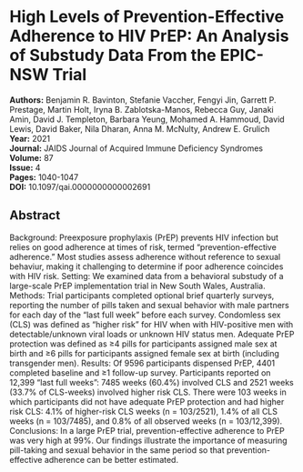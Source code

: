 # High Levels of Prevention-Effective Adherence to HIV PrEP: An Analysis of Substudy Data From the EPIC-NSW Trial

**Authors:** Benjamin R. Bavinton, Stefanie Vaccher, Fengyi Jin, Garrett P. Prestage, Martin Holt, Iryna B. Zablotska-Manos, Rebecca Guy, Janaki Amin, David J. Templeton, Barbara Yeung, Mohamed A. Hammoud, David Lewis, David Baker, Nila Dharan, Anna M. McNulty, Andrew E. Grulich  
**Year:** 2021  
**Journal:** JAIDS Journal of Acquired Immune Deficiency Syndromes  
**Volume:** 87  
**Issue:** 4  
**Pages:** 1040-1047  
**DOI:** 10.1097/qai.0000000000002691  

## Abstract
Background:            Preexposure prophylaxis (PrEP) prevents HIV infection but relies on good adherence at times of risk, termed “prevention-effective adherence.” Most studies assess adherence without reference to sexual behaviur, making it challenging to determine if poor adherence coincides with HIV risk.                                Setting:            We examined data from a behavioral substudy of a large-scale PrEP implementation trial in New South Wales, Australia.                                Methods:            Trial participants completed optional brief quarterly surveys, reporting the number of pills taken and sexual behavior with male partners for each day of the “last full week” before each survey. Condomless sex (CLS) was defined as “higher risk” for HIV when with HIV-positive men with detectable/unknown viral loads or unknown HIV status men. Adequate PrEP protection was defined as ≥4 pills for participants assigned male sex at birth and ≥6 pills for participants assigned female sex at birth (including transgender men).                                Results:            Of 9596 participants dispensed PrEP, 4401 completed baseline and ≥1 follow-up survey. Participants reported on 12,399 “last full weeks”: 7485 weeks (60.4%) involved CLS and 2521 weeks (33.7% of CLS-weeks) involved higher risk CLS. There were 103 weeks in which participants did not have adequate PrEP protection and had higher risk CLS: 4.1% of higher-risk CLS weeks (n = 103/2521), 1.4% of all CLS weeks (n = 103/7485), and 0.8% of all observed weeks (n = 103/12,399).                                Conclusions:            In a large PrEP trial, prevention-effective adherence to PrEP was very high at 99%. Our findings illustrate the importance of measuring pill-taking and sexual behavior in the same period so that prevention-effective adherence can be better estimated.

